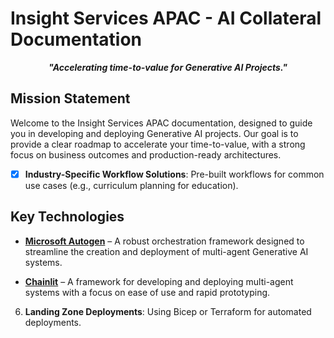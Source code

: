 # Insight Services APAC - AI Collateral Documentation

<p style="text-align: center;"><strong><em>"Accelerating time-to-value for Generative AI Projects."</em></strong></p>

## Mission Statement

Welcome to the Insight Services APAC documentation, 
designed to guide you in developing and deploying Generative AI projects. Our goal is to provide a clear roadmap to accelerate your time-to-value, with a strong focus on business outcomes and production-ready architectures.

- [x] **Industry-Specific Workflow Solutions**: Pre-built workflows for common use cases (e.g., curriculum planning for education).

## Key Technologies

- **[Microsoft Autogen](https://microsoft.github.io/autogen/)** – A robust orchestration framework designed to streamline the creation and deployment of multi-agent Generative AI systems.

- **[Chainlit](https://docs.chainlit.io/get-started/overview)** – A framework for developing and deploying multi-agent systems with a focus on ease of use and rapid prototyping.

6. **Landing Zone Deployments**: Using Bicep or Terraform for automated deployments.

